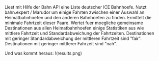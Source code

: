Liest mit Hilfe der Bahn API eine Liste deutscher ICE Bahnhoefe.
Nutzt bahn.expert / Marudor um einige Fahrten zwischen einer Auswahl an Heimatbahnhoefen und den anderen Bahnhoefen zu finden.
Ermittelt die minimale Fahrtzeit dieser Paare.
Wertet fuer moegliche gemeinsame Destinationen aus allen Heimatbahnhoefen einige Statistiken aus wie 
mittlere Fahrtzeit und Standardabweichung der Fahrtzeiten.
Destinationen mit geringer Standardabweichung der mittleren Fahrtzeit sind "fair".
Destinationen mit geringer mittlerer Fahrzeit sind "nah".

Und was kommt heraus:
!(results.png)